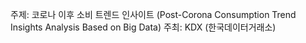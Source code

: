 주제: 코로나 이후 소비 트렌드 인사이트
(Post-Corona Consumption Trend Insights Analysis Based on Big Data)
주최: KDX (한국데이터거래소)
